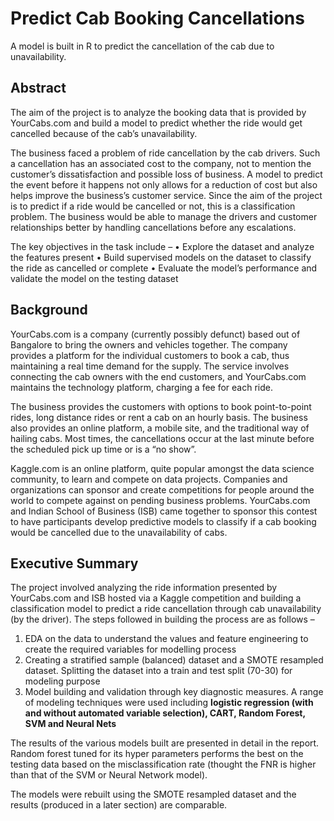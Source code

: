 # Predict Cab Booking Cancellations
A model is built in R to predict the cancellation of the cab due to unavailability.

## Abstract

The aim of the project is to analyze the booking data that is provided by YourCabs.com and build a model to predict whether the ride would get cancelled because of the cab’s unavailability.

The business faced a problem of ride cancellation by the cab drivers. Such a cancellation has an associated cost to the company, not to mention the customer’s dissatisfaction and possible loss of business. A model to predict the event before it happens not only allows for a reduction of cost but also helps improve the business’s customer service. Since the aim of the project is to predict if a ride would be cancelled or not, this is a classification problem. The business would be able to manage the drivers and customer relationships better by handling cancellations before any escalations.

The key objectives in the task include – 
•	Explore the dataset and analyze the features present
•	Build supervised models on the dataset to classify the ride as cancelled or complete
•	Evaluate the model’s performance and validate the model on the testing dataset


## Background

YourCabs.com is a company (currently possibly defunct) based out of Bangalore to bring the owners and vehicles together. The company provides a platform for the individual customers to book a cab, thus maintaining a real time demand for the supply. The service involves connecting the cab owners with the end customers, and YourCabs.com maintains the technology platform, charging a fee for each ride. 

The business provides the customers with options to book point-to-point rides, long distance rides or rent a cab on an hourly basis. The business also provides an online platform, a mobile site, and the traditional way of hailing cabs. Most times, the cancellations occur at the last minute before the scheduled pick up time or is a “no show”.

Kaggle.com is an online platform, quite popular amongst the data science community, to learn and compete on data projects. Companies and organizations can sponsor and create competitions for people around the world to compete against on pending business problems. YourCabs.com and Indian School of Business (ISB) came together to sponsor this contest to have participants develop predictive models to classify if a cab booking would be cancelled due to the unavailability of cabs.


## Executive Summary

The project involved analyzing the ride information presented by YourCabs.com and ISB hosted via a Kaggle competition and building a classification model to predict a ride cancellation through cab unavailability (by the driver). The steps followed in building the process are as follows – 
1.	EDA on the data to understand the values and feature engineering to create the required variables for modelling process
2.	Creating a stratified sample (balanced) dataset and a SMOTE resampled dataset. Splitting the dataset into a train and test split (70-30) for modeling purpose
3.	Model building and validation through key diagnostic measures. A range of modeling techniques were used including **logistic regression (with and without automated variable selection), CART, Random Forest, SVM and Neural Nets**

The results of the various models built are presented in detail in the report. Random forest tuned for its hyper parameters performs the best on the testing data based on the misclassification rate (thought the FNR is higher than that of the SVM or Neural Network model). 
 
The models were rebuilt using the SMOTE resampled dataset and the results (produced in a later section) are comparable.

